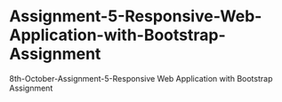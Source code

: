 # Assignment-5-Responsive-Web-Application-with-Bootstrap-Assignment
8th-October-Assignment-5-Responsive Web Application with Bootstrap Assignment
